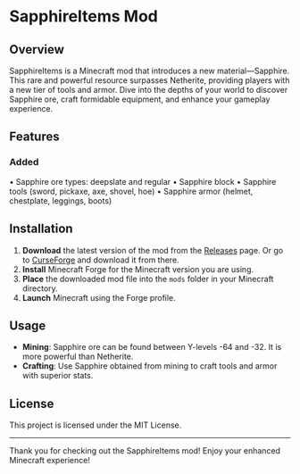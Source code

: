 # SapphireItems Mod

## Overview

SapphireItems is a Minecraft mod that introduces a new material—Sapphire. This rare and powerful resource surpasses Netherite, providing players with a new tier of tools and armor. Dive into the depths of your world to discover Sapphire ore, craft formidable equipment, and enhance your gameplay experience.

## Features

### Added

• Sapphire ore types: deepslate and regular
• Sapphire block
• Sapphire tools (sword, pickaxe, axe, shovel, hoe)
• Sapphire armor (helmet, chestplate, leggings, boots)

## Installation

1. **Download** the latest version of the mod from the [Releases](https://github.com/your-username/SapphireItems/releases) page.
   Or go to [CurseForge](https://www.curseforge.com/minecraft/mc-mods/sapphire-items) and download it from there.
3. **Install** Minecraft Forge for the Minecraft version you are using.
4. **Place** the downloaded mod file into the `mods` folder in your Minecraft directory.
5. **Launch** Minecraft using the Forge profile.

## Usage

- **Mining**: Sapphire ore can be found between Y-levels -64 and -32. It is more powerful than Netherite.
- **Crafting**: Use Sapphire obtained from mining to craft tools and armor with superior stats.
  
## License

This project is licensed under the MIT License.

---

Thank you for checking out the SapphireItems mod! Enjoy your enhanced Minecraft experience!
